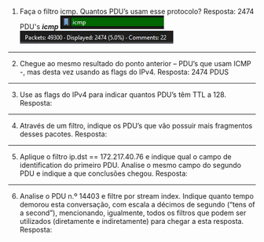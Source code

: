 1. Faça o filtro icmp. Quantos PDU’s usam esse protocolo?
	Resposta: 2474 PDU's
___icmp___
![](Lab%204.1%20-%20Daniel%20Espada.png)
![](Lab%204.1%20-%20Daniel%20Espada-1.png)
---
2. Chegue ao mesmo resultado do ponto anterior – PDU’s que usam ICMP -, mas desta vez usando as flags do IPv4. 
	Resposta: 2474 PDUS

---
3. Use as flags do IPv4 para indicar quantos PDU’s têm TTL a 128.
	Resposta: 

---
4. Através de um filtro, indique os PDU’s que vão possuir mais fragmentos desses pacotes. 
	Resposta: 

---
5. Aplique o filtro ip.dst == 172.217.40.76 e indique qual o campo de identification do primeiro PDU. Analise o mesmo campo do segundo PDU e indique a que conclusões chegou. 
	Resposta: 

---
6. Analise o PDU n.º 14403 e filtre por stream index. Indique quanto tempo demorou esta conversação, com escala a décimos de segundo (“tens of a second”), mencionando, igualmente, todos os filtros que podem ser utilizados (diretamente e indiretamente) para chegar a esta resposta.
	Resposta: 